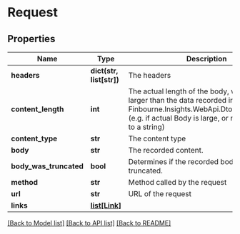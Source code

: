 # Request

## Properties
Name | Type | Description | Notes
------------ | ------------- | ------------- | -------------
**headers** | **dict(str, list[str])** | The headers | [optional] 
**content_length** | **int** | The actual length of the body, which may be larger than the data recorded in Finbourne.Insights.WebApi.Dtos.Request.Body  (e.g. if actual Body is large, or not convertible to a string) | [optional] 
**content_type** | **str** | The content type | [optional] 
**body** | **str** | The recorded content. | [optional] 
**body_was_truncated** | **bool** | Determines if the recorded body was truncated. | [optional] 
**method** | **str** | Method called by the request | [optional] 
**url** | **str** | URL of the request | [optional] 
**links** | [**list[Link]**](Link.md) |  | [optional] 

[[Back to Model list]](../README.md#documentation-for-models) [[Back to API list]](../README.md#documentation-for-api-endpoints) [[Back to README]](../README.md)


